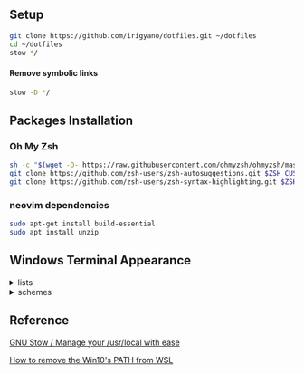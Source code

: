 ## Setup

```bash
git clone https://github.com/irigyano/dotfiles.git ~/dotfiles
cd ~/dotfiles
stow */
```

#### Remove symbolic links

```bash
stow -D */
```

## Packages Installation

### Oh My Zsh

```zsh
sh -c "$(wget -O- https://raw.githubusercontent.com/ohmyzsh/ohmyzsh/master/tools/install.sh)"
git clone https://github.com/zsh-users/zsh-autosuggestions.git $ZSH_CUSTOM/plugins/zsh-autosuggestions
git clone https://github.com/zsh-users/zsh-syntax-highlighting.git $ZSH_CUSTOM/plugins/zsh-syntax-highlighting
```

### neovim dependencies

```zsh
sudo apt-get install build-essential
sudo apt install unzip
```

## Windows Terminal Appearance

<details>
  <summary>lists</summary>

```json
{
  "colorScheme": "tokyonight",
  "commandline": "C:\\Program Files\\Git\\bin\\bash.exe",
  "cursorShape": "filledBox",
  "font": {
    "face": "JetBrainsMono Nerd Font Mono",
    "size": 14.0,
    "feature": {
      "calt": 0
    }
  },
  "hidden": false,
  "intenseTextStyle": "bright",
  "name": "tokyonight",
  "padding": "0",
  "scrollbarState": "hidden",
  "suppressApplicationTitle": true
}
```

</details>

<details>
  <summary>schemes</summary>

```json
{
  "name": "tokyonight",
  "black": "#1d202f",
  "red": "#f7768e",
  "green": "#9ece6a",
  "yellow": "#e0af68",
  "blue": "#7aa2f7",
  "purple": "#bb9af7",
  "cyan": "#7dcfff",
  "white": "#a9b1d6",
  "brightBlack": "#414868",
  "brightRed": "#f7768e",
  "brightGreen": "#9ece6a",
  "brightYellow": "#e0af68",
  "brightBlue": "#7aa2f7",
  "brightPurple": "#bb9af7",
  "brightCyan": "#7dcfff",
  "brightWhite": "#c0caf5",
  "background": "#222436",
  "foreground": "#c0caf5",
  "selectionBackground": "#364a82",
  "cursorColor": "#c0caf5"
}
```

</details>

## Reference

[GNU Stow / Manage your /usr/local with ease](https://www.reddit.com/r/linux/comments/1f7sh4/gnu_stow_manage_your_usrlocal_with_ease/)

[How to remove the Win10's PATH from WSL](https://stackoverflow.com/a/51345880)
